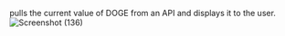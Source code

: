 pulls the current value of DOGE from an API and displays it to the user.
![Screenshot (136)](https://user-images.githubusercontent.com/60713038/204060003-d455f7c9-afd7-4c9e-bf91-77b0d09f0bbd.png)
